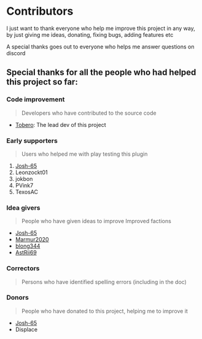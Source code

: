 # Contributors

I just want to thank everyone who help me improve this project
in any way, by just giving me ideas, donating, fixing bugs, adding features etc

A special thanks goes out to everyone who helps me answer questions on discord

## Special thanks for all the people who had helped this project so far:

### Code improvement

> Developers who have contributed to the source code

* [Tobero](https://github.com/ToberoCat): The lead dev of this project

### Early supporters

> Users who helped me with play testing this plugin

1. [Josh-65](https://github.com/Josh-65)
2. Leonzockt01
3. jokbon
4. PVink7
5. TexosAC

### Idea givers

> People who have given ideas to improve Improved factions

* [Josh-65](https://github.com/Josh-65)
* [Marmur2020](https://github.com/Marmur2020)
* [blong344](https://github.com/blong344)
* [AstRii69](https://github.com/AstRii69)

### Correctors

> Persons who have identified spelling errors (including in the doc)

### Donors

> People who have donated to this project, helping me to improve it

* [Josh-65](https://github.com/Josh-65)
* Displace